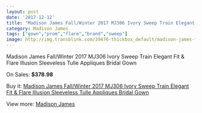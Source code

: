 ```yaml
---
layout: post
date: '2017-12-12'
title: "Madison James Fall/Winter 2017 MJ306 Ivory Sweep Train Elegant Fit & Flare Illusion Sleeveless Tulle Appliques Bridal Gown"
category: Madison James
tags: ["gown","prom","flare","brand","sweep"]
image: http://img.transblink.com/39476-thickbox_default/madison-james-fall-winter-2017-mj306-ivory-sweep-train-elegant-fit-flare-illusion-sleeveless-tulle-appliques-bridal-gown.jpg
---
```

Madison James Fall/Winter 2017 MJ306 Ivory Sweep Train Elegant Fit & Flare Illusion Sleeveless Tulle Appliques Bridal Gown

On Sales: **$378.98**
<a href="https://www.transblink.com/en/madison-james/12348-madison-james-fall-winter-2017-mj306-ivory-sweep-train-elegant-fit-flare-illusion-sleeveless-tulle-appliques-bridal-gown.html"><amp-img layout="responsive" width="600" height="600" src="//img.transblink.com/39476-thickbox_default/madison-james-fall-winter-2017-mj306-ivory-sweep-train-elegant-fit-flare-illusion-sleeveless-tulle-appliques-bridal-gown.jpg" alt="Madison James Fall/Winter 2017 MJ306 Ivory Sweep Train Elegant Fit & Flare Illusion Sleeveless Tulle Appliques Bridal Gown 0" /></a>
<a href="https://www.transblink.com/en/madison-james/12348-madison-james-fall-winter-2017-mj306-ivory-sweep-train-elegant-fit-flare-illusion-sleeveless-tulle-appliques-bridal-gown.html"><amp-img layout="responsive" width="600" height="600" src="//img.transblink.com/39483-thickbox_default/madison-james-fall-winter-2017-mj306-ivory-sweep-train-elegant-fit-flare-illusion-sleeveless-tulle-appliques-bridal-gown.jpg" alt="Madison James Fall/Winter 2017 MJ306 Ivory Sweep Train Elegant Fit & Flare Illusion Sleeveless Tulle Appliques Bridal Gown 1" /></a>
<a href="https://www.transblink.com/en/madison-james/12348-madison-james-fall-winter-2017-mj306-ivory-sweep-train-elegant-fit-flare-illusion-sleeveless-tulle-appliques-bridal-gown.html"><amp-img layout="responsive" width="600" height="600" src="//img.transblink.com/39482-thickbox_default/madison-james-fall-winter-2017-mj306-ivory-sweep-train-elegant-fit-flare-illusion-sleeveless-tulle-appliques-bridal-gown.jpg" alt="Madison James Fall/Winter 2017 MJ306 Ivory Sweep Train Elegant Fit & Flare Illusion Sleeveless Tulle Appliques Bridal Gown 2" /></a>
<a href="https://www.transblink.com/en/madison-james/12348-madison-james-fall-winter-2017-mj306-ivory-sweep-train-elegant-fit-flare-illusion-sleeveless-tulle-appliques-bridal-gown.html"><amp-img layout="responsive" width="600" height="600" src="//img.transblink.com/39481-thickbox_default/madison-james-fall-winter-2017-mj306-ivory-sweep-train-elegant-fit-flare-illusion-sleeveless-tulle-appliques-bridal-gown.jpg" alt="Madison James Fall/Winter 2017 MJ306 Ivory Sweep Train Elegant Fit & Flare Illusion Sleeveless Tulle Appliques Bridal Gown 3" /></a>
<a href="https://www.transblink.com/en/madison-james/12348-madison-james-fall-winter-2017-mj306-ivory-sweep-train-elegant-fit-flare-illusion-sleeveless-tulle-appliques-bridal-gown.html"><amp-img layout="responsive" width="600" height="600" src="//img.transblink.com/39480-thickbox_default/madison-james-fall-winter-2017-mj306-ivory-sweep-train-elegant-fit-flare-illusion-sleeveless-tulle-appliques-bridal-gown.jpg" alt="Madison James Fall/Winter 2017 MJ306 Ivory Sweep Train Elegant Fit & Flare Illusion Sleeveless Tulle Appliques Bridal Gown 4" /></a>
<a href="https://www.transblink.com/en/madison-james/12348-madison-james-fall-winter-2017-mj306-ivory-sweep-train-elegant-fit-flare-illusion-sleeveless-tulle-appliques-bridal-gown.html"><amp-img layout="responsive" width="600" height="600" src="//img.transblink.com/39479-thickbox_default/madison-james-fall-winter-2017-mj306-ivory-sweep-train-elegant-fit-flare-illusion-sleeveless-tulle-appliques-bridal-gown.jpg" alt="Madison James Fall/Winter 2017 MJ306 Ivory Sweep Train Elegant Fit & Flare Illusion Sleeveless Tulle Appliques Bridal Gown 5" /></a>
<a href="https://www.transblink.com/en/madison-james/12348-madison-james-fall-winter-2017-mj306-ivory-sweep-train-elegant-fit-flare-illusion-sleeveless-tulle-appliques-bridal-gown.html"><amp-img layout="responsive" width="600" height="600" src="//img.transblink.com/39478-thickbox_default/madison-james-fall-winter-2017-mj306-ivory-sweep-train-elegant-fit-flare-illusion-sleeveless-tulle-appliques-bridal-gown.jpg" alt="Madison James Fall/Winter 2017 MJ306 Ivory Sweep Train Elegant Fit & Flare Illusion Sleeveless Tulle Appliques Bridal Gown 6" /></a>
<a href="https://www.transblink.com/en/madison-james/12348-madison-james-fall-winter-2017-mj306-ivory-sweep-train-elegant-fit-flare-illusion-sleeveless-tulle-appliques-bridal-gown.html"><amp-img layout="responsive" width="600" height="600" src="//img.transblink.com/39477-thickbox_default/madison-james-fall-winter-2017-mj306-ivory-sweep-train-elegant-fit-flare-illusion-sleeveless-tulle-appliques-bridal-gown.jpg" alt="Madison James Fall/Winter 2017 MJ306 Ivory Sweep Train Elegant Fit & Flare Illusion Sleeveless Tulle Appliques Bridal Gown 7" /></a>

Buy it: [Madison James Fall/Winter 2017 MJ306 Ivory Sweep Train Elegant Fit & Flare Illusion Sleeveless Tulle Appliques Bridal Gown](https://www.transblink.com/en/madison-james/12348-madison-james-fall-winter-2017-mj306-ivory-sweep-train-elegant-fit-flare-illusion-sleeveless-tulle-appliques-bridal-gown.html "Madison James Fall/Winter 2017 MJ306 Ivory Sweep Train Elegant Fit & Flare Illusion Sleeveless Tulle Appliques Bridal Gown")

View more: [Madison James](https://www.transblink.com/en/70-madison-james "Madison James")